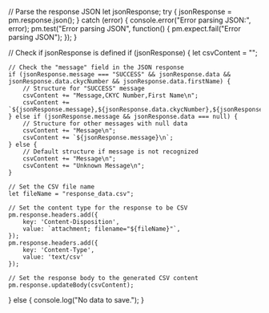 
// Parse the response JSON
let jsonResponse;
try {
    jsonResponse = pm.response.json();
} catch (error) {
    console.error("Error parsing JSON:", error);
    pm.test("Error parsing JSON", function() {
        pm.expect.fail("Error parsing JSON");
    });
}

// Check if jsonResponse is defined
if (jsonResponse) {
    let csvContent = "";

    // Check the "message" field in the JSON response
    if (jsonResponse.message === "SUCCESS" && jsonResponse.data && jsonResponse.data.ckycNumber && jsonResponse.data.firstName) {
        // Structure for "SUCCESS" message
        csvContent += "Message,CKYC Number,First Name\n";
        csvContent += `${jsonResponse.message},${jsonResponse.data.ckycNumber},${jsonResponse.data.firstName}\n`;
    } else if (jsonResponse.message && jsonResponse.data === null) {
        // Structure for other messages with null data
        csvContent += "Message\n";
        csvContent += `${jsonResponse.message}\n`;
    } else {
        // Default structure if message is not recognized
        csvContent += "Message\n";
        csvContent += "Unknown Message\n";
    }

    // Set the CSV file name
    let fileName = "response_data.csv";

    // Set the content type for the response to be CSV
    pm.response.headers.add({
        key: 'Content-Disposition',
        value: `attachment; filename="${fileName}"`,
    });
    pm.response.headers.add({
        key: 'Content-Type',
        value: 'text/csv'
    });

    // Set the response body to the generated CSV content
    pm.response.updateBody(csvContent);
} else {
    console.log("No data to save.");
}
